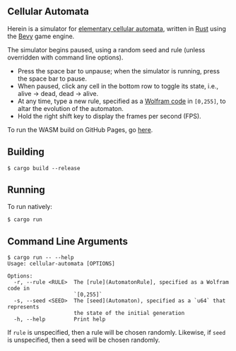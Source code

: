 Cellular Automata
----------------------------

Herein is a simulator for
[elementary&#32;cellular&#32;automata](https://en.wikipedia.org/wiki/Elementary_cellular_automaton),
written in [Rust](https://www.rust-lang.org/) using the
[Bevy](https://bevyengine.org/) game engine.

The simulator begins paused, using a random seed and rule (unless overridden
with command line options).

* Press the space bar to unpause; when the simulator is running, press the space
  bar to pause.
* When paused, click any cell in the bottom row to toggle its state, i.e.,
  alive -> dead, dead -> alive.
* At any time, type a new rule, specified as a
  [Wolfram&#32;code](https://en.wikipedia.org/wiki/Wolfram_code) in
  `[0,255]`, to altar the evolution of the automaton.
* Hold the right shift key to display the frames per second (FPS).

To run the WASM build on GitHub Pages, go
[here](https://47degrees.github.io/cellular-automata).

Building
--------

```shell
$ cargo build --release
```

Running
-------

To run natively:

```shell
$ cargo run
```

Command Line Arguments
----------------------

```shell
$ cargo run -- --help
Usage: cellular-automata [OPTIONS]

Options:
  -r, --rule <RULE>  The [rule](AutomatonRule], specified as a Wolfram code in
                     `[0,255]`
  -s, --seed <SEED>  The [seed](Automaton), specified as a `u64` that represents
                     the state of the initial generation
  -h, --help         Print help
```

If `rule` is unspecified, then a rule will be chosen randomly. Likewise, if
`seed` is unspecified, then a seed will be chosen randomly.
